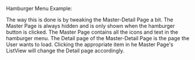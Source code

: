 Hamburger Menu Example:

The way this is done is by tweaking the Master-Detail Page a bit. The Master Page is always hidden and is only shown when the
hamburger button is clicked. The Master Page contains all the icons and text in the hamburger menu. The Detail page of the Master-Detail
Page is the page the User wants to load. Clicking the appropriate item in he Master Page's ListView will change the Detail page
accordingly.
